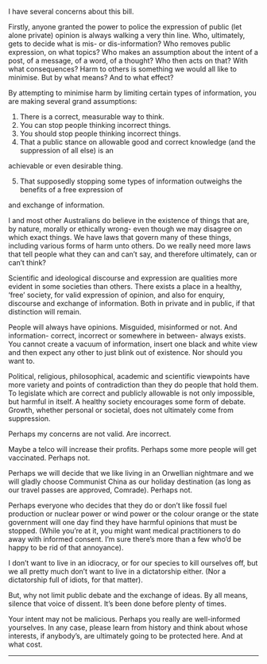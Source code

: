 I have several concerns about this bill.

Firstly, anyone granted the power to police the expression of public (let alone private) opinion is always walking
a very thin line. Who, ultimately, gets to decide what is mis- or dis-information? Who removes public
expression, on what topics? Who makes an assumption about the intent of a post, of a message, of a word, of
a thought? Who then acts on that? With what consequences? Harm to others is something we would all like to
minimise. But by what means? And to what effect?

By attempting to minimise harm by limiting certain types of information, you are making several grand
assumptions:

1. There is a correct, measurable way to think.
2. You can stop people thinking incorrect things.
3. You should stop people thinking incorrect things.
4. That a public stance on allowable good and correct knowledge (and the suppression of all else) is an

achievable or even desirable thing.

5. That supposedly stopping some types of information outweighs the benefits of a free expression of

and exchange of information.

I and most other Australians do believe in the existence of things that are, by nature, morally or ethically
wrong- even though we may disagree on which exact things. We have laws that govern many of these things,
including various forms of harm unto others. Do we really need more laws that tell people what they can and
can’t say, and therefore ultimately, can or can’t think?

Scientific and ideological discourse and expression are qualities more evident in some societies than others.
There exists a place in a healthy, ‘free’ society, for valid expression of opinion, and also for enquiry, discourse
and exchange of information. Both in private and in public, if that distinction will remain.

People will always have opinions. Misguided, misinformed or not. And information- correct, incorrect or
somewhere in between- always exists. You cannot create a vacuum of information, insert one black and white
view and then expect any other to just blink out of existence. Nor should you want to.

Political, religious, philosophical, academic and scientific viewpoints have more variety and points of
contradiction than they do people that hold them. To legislate which are correct and publicly allowable is not
only impossible, but harmful in itself. A healthy society encourages some form of debate. Growth, whether
personal or societal, does not ultimately come from suppression.

Perhaps my concerns are not valid. Are incorrect.

Maybe a telco will increase their profits. Perhaps some more people will get vaccinated. Perhaps not.

Perhaps we will decide that we like living in an Orwellian nightmare and we will gladly choose Communist
China as our holiday destination (as long as our travel passes are approved, Comrade). Perhaps not.

Perhaps everyone who decides that they do or don’t like fossil fuel production or nuclear power or wind power
or the colour orange or the state government will one day find they have harmful opinions that must be
stopped. (While you’re at it, you might want medical practitioners to do away with informed consent. I’m sure
there’s more than a few who’d be happy to be rid of that annoyance).

I don’t want to live in an idiocracy, or for our species to kill ourselves off, but we all pretty much don’t want to
live in a dictatorship either. (Nor a dictatorship full of idiots, for that matter).

But, why not limit public debate and the exchange of ideas. By all means, silence that voice of dissent. It’s been
done before plenty of times.

Your intent may not be malicious. Perhaps you really are well-informed yourselves. In any case, please learn
from history and think about whose interests, if anybody’s, are ultimately going to be protected here. And at
what cost.


-----

